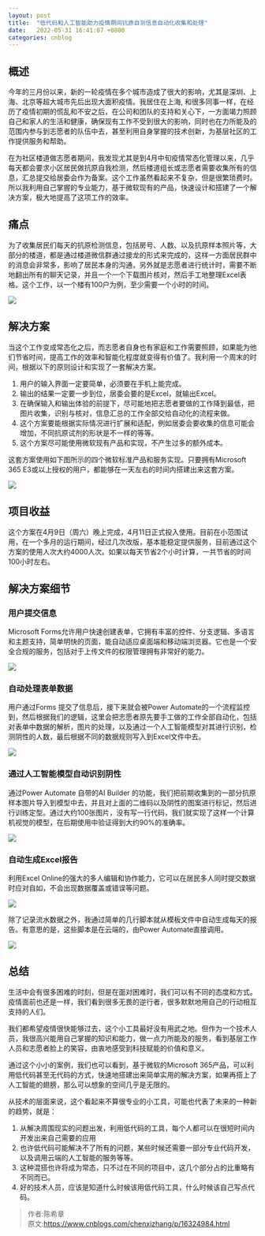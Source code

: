 ```yaml
---
layout: post
title:  "低代码和人工智能助力疫情期间抗原自测信息自动化收集和处理"
date:   2022-05-31 16:41:07 +0800
categories: cnblog
---
```

## 概述
 
今年的三月份以来，新的一轮疫情在多个城市造成了很大的影响，尤其是深圳、上海、北京等超大城市先后出现大面积疫情。我居住在上海, 和很多同事一样，在经历了疫情初期的慌乱和不安之后，在公司和团队的支持和关心下，一方面竭力照顾自己和家人的生活和健康，确保现有工作不受到很大的影响，同时也在力所能及的范围内参与到志愿者的队伍中去，甚至利用自身掌握的技术创新，为基层社区的工作提供服务和帮助。
 
在为社区楼道做志愿者期间，我发现尤其是到4月中旬疫情常态化管理以来，几乎每天都会要求小区居民做抗原自我检测，然后楼道组长或志愿者需要收集所有的信息，汇总提交给居委会作为备案。这个工作虽然看起来不复杂，但是很繁琐费时。所以我利用自己掌握的专业能力，基于微软现有的产品，快速设计和搭建了一个解决方案，极大地提高了这项工作的效率。
 
## 痛点
 
为了收集居民们每天的抗原检测信息，包括房号、人数、以及抗原样本照片等，大部分的楼道，都是通过楼道微信群通过接龙的形式来完成的，这样一方面居民群中的消息会非常多，影响了居民本身的沟通，另外就是志愿者进行统计时，需要不断地翻出所有的聊天记录，并且一个一个下载图片核对，然后手工地整理Excel表格。这个工作，以一个楼有100户为例，至少需要一个小时的时间。
 
![](https://img2022.cnblogs.com/blog/9072/202205/9072-20220529213036985-286871033.jpg)
 
## 解决方案
 
当这个工作变成常态化之后，而志愿者自身也有家庭和工作需要照顾，如果能为他们节省时间，提高工作的效率和智能化程度就变得有价值了。我利用一个周末的时间，根据以下的原则设计和实现了一套解决方案。
 
1. 用户的输入界面一定要简单，必须要在手机上能完成。
2. 输出的结果一定要一步到位，居委会要的是Excel，就输出Excel。
3. 在确保输入和输出体验的前提下，尽可能地把志愿者要做的工作降到最低，把图片收集，识别与核对，信息汇总的工作全部交给自动化的流程来做。
4. 这个方案要能根据实际情况进行扩展和适配，例如居委会要收集的信息可能会增加，不同抗原试剂的形状是不一样的等等。
5. 这个方案尽可能使用微软现有产品和实现，不产生过多的额外成本。

这套方案使用如下图所示的四个微软标准产品和服务实现。只要拥有Microsoft 365 E3或以上授权的用户，都能够在一天左右的时间内搭建出来这套方案。
 
![](https://img2022.cnblogs.com/blog/9072/202205/9072-20220529213207970-1799643552.png)
 
## 项目收益
 
这个方案在4月9日（周六）晚上完成，4月11日正式投入使用。目前在小范围试用，在一个多月的运行期间，经过几次改版，基本能稳定提供服务，目前通过这个方案的使用人次大约4000人次。如果以每天节省2个小时计算，一共节省的时间100小时左右。
 
## 解决方案细节
 
### 用户提交信息
 
Microsoft Forms允许用户快速创建表单，它拥有丰富的控件、分支逻辑、多语言和主题支持，简单明快的页面，能自动适应桌面端和移动端浏览器。它也是一个安全合规的服务，包括对于上传文件的权限管理拥有非常好的能力。
 
![](https://img2022.cnblogs.com/blog/9072/202205/9072-20220529213414680-47623747.png)
 
### 自动处理表单数据
 
用户通过Forms 提交了信息后，接下来就会被Power Automate的一个流程监控到，然后根据我们的逻辑，这里会把志愿者原先要手工做的工作全部自动化，包括对表单中数据的解析，图片的处理，以及通过一个人工智能模型对其进行识别，检测阴性的人数，最后根据不同的数据规则写入到Excel文件中去。
 
![](https://img2022.cnblogs.com/blog/9072/202205/9072-20220529213532875-83355435.png)
 
### 通过人工智能模型自动识别阴性
 
通过Power Automate 自带的AI Builder 的功能，我们把前期收集到的一部分抗原样本图片导入到模型中去，并且对上面的二维码以及阴性的图案进行标记，然后进行训练定型。通过大约100张图片，没有写一行代码，我们就实现了这样一个计算机视觉的模型，在后期使用中验证得到大约90%的准确率。
 
![](https://img2022.cnblogs.com/blog/9072/202205/9072-20220529213617349-34109727.png)
 
### 自动生成Excel报告
 
利用Excel Online的强大的多人编辑和协作能力，它可以在居民多人同时提交数据时应对自如，不会出现数据覆盖或错误等问题。
 
![](https://img2022.cnblogs.com/blog/9072/202205/9072-20220529213703192-319177632.png)
 
除了记录流水数据之外，我通过简单的几行脚本就从模板文件中自动生成每天的报告。有意思的是，这些脚本是在云端的，由Power Automate直接调用。
 
![](https://img2022.cnblogs.com/blog/9072/202205/9072-20220529213729187-1088190237.png)
 
## 总结
 
生活中会有很多困难的时刻，但是在面对困难时，我们可以有不同的态度和方式。疫情面前也还是一样，我们看到很多无畏的逆行者，很多默默地用自己的行动相互支持的人们。
 
我们都希望疫情很快能够过去，这个小工具最好没有用武之地。但作为一个技术人员，我很高兴能用自己掌握的知识和能力，做一点力所能及的服务，看到基层工作人员和志愿者脸上的笑容，由衷地感受到科技赋能的价值和意义。
 
通过这个小小的案例，我们也可以看到，基于微软的Microsoft 365产品，可以利用低代码甚至无代码的方式，快速地搭建出来简单实用的解决方案，如果再搭上了人工智能的翅膀，那么可以想象的空间几乎是无限的。
 
从技术的层面来说，这个看起来不算很专业的小工具，可能也代表了未来的一种新的趋势，就是：

1. 从解决周围现实的问题出发，利用低代码的工具，每个人都可以在很短时间内开发出来自己需要的应用
2. 也许低代码可能解决不了所有的问题，某些时候还需要一部分专业代码开发，以及调用云端的人工智能的服务等等。
3. 这种混搭也许将成为常态，只不过在不同的项目中，这几个部分占的比重略有不同而已。
4. 好的技术人员，应该是知道什么时候该用低代码工具，什么时候该自己写点代码。
> 作者:陈希章  
> 原文:https://www.cnblogs.com/chenxizhang/p/16324984.html  
